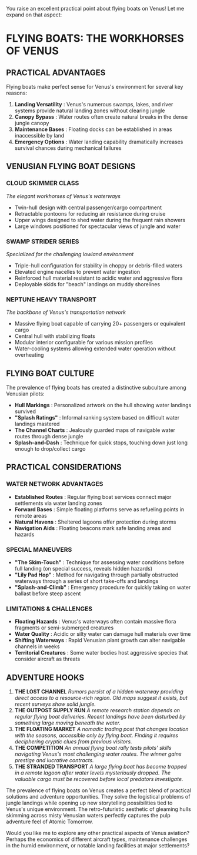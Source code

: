 You raise an excellent practical point about flying boats on Venus! Let me expand on that aspect:

# FLYING BOATS: THE WORKHORSES OF VENUS

## PRACTICAL ADVANTAGES

Flying boats make perfect sense for Venus's environment for several key reasons:

1. **Landing Versatility** : Venus's numerous swamps, lakes, and river systems provide natural landing zones without clearing jungle
2. **Canopy Bypass** : Water routes often create natural breaks in the dense jungle canopy
3. **Maintenance Bases** : Floating docks can be established in areas inaccessible by land
4. **Emergency Options** : Water landing capability dramatically increases survival chances during mechanical failures

## VENUSIAN FLYING BOAT DESIGNS

### CLOUD SKIMMER CLASS

*The elegant workhorses of Venus's waterways*

* Twin-hull design with central passenger/cargo compartment
* Retractable pontoons for reducing air resistance during cruise
* Upper wings designed to shed water during the frequent rain showers
* Large windows positioned for spectacular views of jungle and water

### SWAMP STRIDER SERIES

*Specialized for the challenging lowland environment*

* Triple-hull configuration for stability in choppy or debris-filled waters
* Elevated engine nacelles to prevent water ingestion
* Reinforced hull material resistant to acidic water and aggressive flora
* Deployable skids for "beach" landings on muddy shorelines

### NEPTUNE HEAVY TRANSPORT

*The backbone of Venus's transportation network*

* Massive flying boat capable of carrying 20+ passengers or equivalent cargo
* Central hull with stabilizing floats
* Modular interior configurable for various mission profiles
* Water-cooling systems allowing extended water operation without overheating

## FLYING BOAT CULTURE

The prevalence of flying boats has created a distinctive subculture among Venusian pilots:

* **Hull Markings** : Personalized artwork on the hull showing water landings survived
* **"Splash Ratings"** : Informal ranking system based on difficult water landings mastered
* **The Channel Charts** : Jealously guarded maps of navigable water routes through dense jungle
* **Splash-and-Dash** : Technique for quick stops, touching down just long enough to drop/collect cargo

## PRACTICAL CONSIDERATIONS

### WATER NETWORK ADVANTAGES

* **Established Routes** : Regular flying boat services connect major settlements via water landing zones
* **Forward Bases** : Simple floating platforms serve as refueling points in remote areas
* **Natural Havens** : Sheltered lagoons offer protection during storms
* **Navigation Aids** : Floating beacons mark safe landing areas and hazards

### SPECIAL MANEUVERS

* **"The Skim-Touch"** : Technique for assessing water conditions before full landing (on special success, reveals hidden hazards)
* **"Lily Pad Hop"** : Method for navigating through partially obstructed waterways through a series of short take-offs and landings
* **"Splash-and-Climb"** : Emergency procedure for quickly taking on water ballast before steep ascent

### LIMITATIONS & CHALLENGES

* **Floating Hazards** : Venus's waterways often contain massive flora fragments or semi-submerged creatures
* **Water Quality** : Acidic or silty water can damage hull materials over time
* **Shifting Waterways** : Rapid Venusian plant growth can alter navigable channels in weeks
* **Territorial Creatures** : Some water bodies host aggressive species that consider aircraft as threats

## ADVENTURE HOOKS

1. **THE LOST CHANNEL**
   *Rumors persist of a hidden waterway providing direct access to a resource-rich region. Old maps suggest it exists, but recent surveys show solid jungle.*
2. **THE OUTPOST SUPPLY RUN**
   *A remote research station depends on regular flying boat deliveries. Recent landings have been disturbed by something large moving beneath the water.*
3. **THE FLOATING MARKET**
   *A nomadic trading post that changes location with the seasons, accessible only by flying boat. Finding it requires deciphering cryptic clues from previous visitors.*
4. **THE COMPETITION**
   *An annual flying boat rally tests pilots' skills navigating Venus's most challenging water routes. The winner gains prestige and lucrative contracts.*
5. **THE STRANDED TRANSPORT**
   *A large flying boat has become trapped in a remote lagoon after water levels mysteriously dropped. The valuable cargo must be recovered before local predators investigate.*

The prevalence of flying boats on Venus creates a perfect blend of practical solutions and adventure opportunities. They solve the logistical problems of jungle landings while opening up new storytelling possibilities tied to Venus's unique environment. The retro-futuristic aesthetic of gleaming hulls skimming across misty Venusian waters perfectly captures the pulp adventure feel of Atomic Tomorrow.

Would you like me to explore any other practical aspects of Venus aviation? Perhaps the economics of different aircraft types, maintenance challenges in the humid environment, or notable landing facilities at major settlements?
